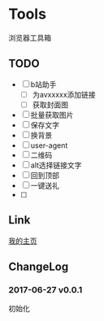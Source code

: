 # Tools
浏览器工具箱

## TODO
- [ ] b站助手
    - [ ] 为avxxxxx添加链接
    - [ ] 获取封面图
- [ ] 批量获取图片
- [ ] 保存文字
- [ ] 换背景
- [ ] user-agent
- [ ] 二维码
- [ ] alt选择链接文字
- [ ] 回到顶部
- [ ] 一键送礼
- [ ] 


## Link
[我的主页](http://githun.com/fakaka)

## ChangeLog

### 2017-06-27 v0.0.1
初始化
